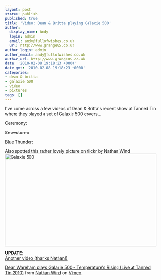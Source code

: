 ```yaml
---
layout: post
status: publish
published: true
title: 'Video: Dean & Britta playing Galaxie 500'
author:
  display_name: Andy
  login: admin
  email: andy@fullofwishes.co.uk
  url: http://www.grange85.co.uk
author_login: admin
author_email: andy@fullofwishes.co.uk
author_url: http://www.grange85.co.uk
date: '2010-02-08 19:18:23 +0000'
date_gmt: '2010-02-08 19:18:23 +0000'
categories:
- dean & britta
- galaxie 500
- video
- pictures
tags: []
---
```

<p>I've come across a few videos of Dean & Britta's recent show at Tanned Tin where they played a set of Galaxie 500 covers...</p>
<p>Ceremony:<br />
<figure class="caption "><figcaption class="caption-text"></figcaption></figure></p>
<p>Snowstorm:<br />
<figure class="caption "><figcaption class="caption-text"></figcaption></figure></p>
<p>Blue Thunder:<br />
<figure class="caption "><figcaption class="caption-text"></figcaption></figure></p>
<p>Also spotted this rather lovely picture on flickr by Nathan Wind<br />
<a  href="http://www.flickr.com/photos/sibilino/4335124737/" title="Galaxie 500 by Nathan Wind as Cochese, on Flickr"><img class="aligncenter" src="https://farm5.static.flickr.com/4012/4335124737_bd8550acf8.jpg" width="500" height="306" alt="Galaxie 500" /></a></p>
<p><ins datetime="2010-02-09T09:41:28+00:00"><strong>UPDATE</strong>:<br />
Another video (thanks <a href="http://www.doctorfassman.com">Nathan</a>!)<br />
<figure class="caption "><figcaption class="caption-text"></figcaption></figure>
<p><a href="http://vimeo.com/9281502">Dean Wareham plays Galaxie 500 - Temperature's Rising (Live at Tanned Tin 2010)</a> from <a href="http://vimeo.com/user3094990">Nathan Wind</a> on <a href="http://vimeo.com">Vimeo</a>.</p>
<p></ins></p>
